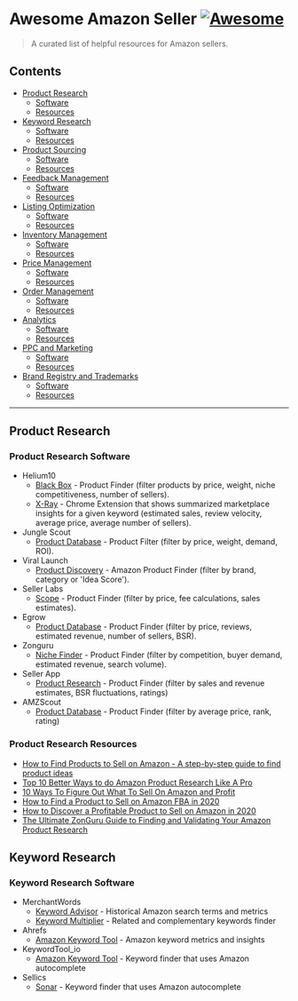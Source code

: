 # Awesome Amazon Seller [![Awesome](https://awesome.re/badge.svg)](https://awesome.re)

> A curated list of helpful resources for Amazon sellers.

## Contents

- [Product Research](#product-research)
  - [Software](#product-research-software)
  - [Resources](#product-research-resources)
- [Keyword Research](#keyword-research)
  - [Software](#keyword-research-software)
  - [Resources](#keyword-research-resources)
- [Product Sourcing](#product-sourcing)
  - [Software](#product-sourcing-software)
  - [Resources](#product-sourcing-resources)
- [Feedback Management](#feedback-management)
  - [Software](#feedback-management-software)
  - [Resources](#feedback-management-resources)
- [Listing Optimization](#listing-optimization)
  - [Software](#listing-optimization-software)
  - [Resources](#listing-optimization-resources)
- [Inventory Management](#inventory-management)
  - [Software](#inventory-management-software)
  - [Resources](#inventory-management-resources)
- [Price Management](#price-management)
  - [Software](#price-management-software)
  - [Resources](#price-management-resources)
- [Order Management](#order-management)
  - [Software](#order-management-software)
  - [Resources](#order-management-resources)
- [Analytics](#analytics)
  - [Software](#analytics-software)
  - [Resources](#analytics-resources)
- [PPC and Marketing](#ppc-and-marketing)
  - [Software](#ppc-and-marketing-software)
  - [Resources](#ppc-and-marketing-resources)
- [Brand Registry and Trademarks](#brand-registry-and-trademarks)
  - [Software](#brand-registry-and-trademarks-software)
  - [Resources](#brand-registry-and-trademarks-resources)

---

## Product Research

### Product Research Software

- Helium10
  - [Black Box](https://helium10.com/tools/black-box/) - Product Finder (filter products by price, weight, niche competitiveness, number of sellers).
  - [X-Ray](https://helium10.com/tools/x-ray/) - Chrome Extension that shows summarized marketplace insights for a given keyword (estimated sales, review velocity, average price, average number of sellers).
- Jungle Scout
  - [Product Database](https://www.junglescout.com/features/product-database/) - Product Filter (filter by price, weight, demand, ROI).
- Viral Launch
  - [Product Discovery](https://viral-launch.com/product-discovery.html) - Amazon Product Finder (filter by brand, category or 'Idea Score').
- Seller Labs
  - [Scope](https://www.sellerlabs.com/scope/) - Product Finder (filter by price, fee calculations, sales estimates).
- Egrow
  - [Product Database](https://egrow.io/database-research) - Product Finder (filter by price, reviews, estimated revenue, number of sellers, BSR).
- Zonguru
  - [Niche Finder](https://www.zonguru.com/tools/niche-finder) - Product Finder (filter by competition, buyer demand, estimated revenue, search volume).
- Seller App
  - [Product Research](https://www.sellerapp.com/product-research.html) - Product Finder (filter by sales and revenue estimates, BSR fluctuations, ratings)
- AMZScout
  - [Product Database](https://amzscout.net/web-app/) - Product Finder (filter by average price, rank, rating)

### Product Research Resources

- [How to Find Products to Sell on Amazon - A step-by-step guide to find product ideas](https://www.junglescout.com/find-products-to-sell/)
- [Top 10 Better Ways to do Amazon Product Research Like A Pro](https://www.sellerapp.com/blog/amazon-product-research/)
- [10 Ways To Figure Out What To Sell On Amazon and Profit](https://www.ecommerceceo.com/what-to-sell-on-amazon/)
- [How to Find a Product to Sell on Amazon FBA in 2020](https://www.feedbackexpress.com/find-product-sell-amazon-fba/)
- [How to Discover a Profitable Product to Sell on Amazon in 2020](https://blog.egrow.io/how-to-discover-a-profitable-product-to-sell-on-amazon-in-2020/)
- [The Ultimate ZonGuru Guide to Finding and Validating Your Amazon Product Research](https://www.zonguru.com/blog/the-ultimate-zonguru-guide-to-finding-and-validating-your-amazon-product-research)

## Keyword Research

### Keyword Research Software

- MerchantWords
  - [Keyword Advisor](https://www.merchantwords.com/amazon-keyword-research-service) - Historical Amazon search terms and metrics
  - [Keyword Multiplier](https://www.merchantwords.com/amazon-keyword-research-service) - Related and complementary keywords finder
- Ahrefs
  - [Amazon Keyword Tool](https://ahrefs.com/amazon-keyword-tool) - Amazon keyword metrics and insights
- KeywordTool_io
  - [Amazon Keyword Tool](https://keywordtool.io/amazon) - Keyword finder that uses Amazon autocomplete
- Sellics
  - [Sonar](https://sellics.com/sonar-amazon-keyword-tool/) - Keyword finder that uses Amazon autocomplete
